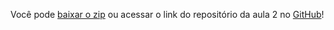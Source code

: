 Você pode [baixar o zip](https://github.com/alura-cursos/3530-js-arrays/archive/refs/heads/aula-2.zip) ou acessar o link do repositório da aula 2 no [GitHub](https://github.com/alura-cursos/3530-js-arrays/tree/aula-2)!